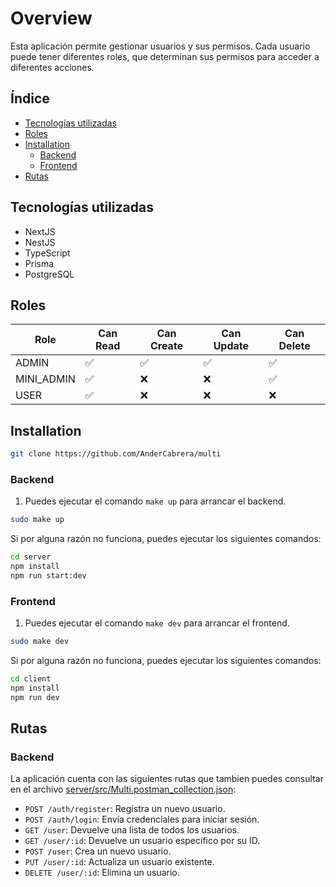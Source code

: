 # Overview
Esta aplicación permite gestionar usuarios y sus permisos. Cada usuario puede tener diferentes roles, que determinan sus permisos para acceder a diferentes acciones.

## Índice
- [Tecnologías utilizadas](#tecnologías-utilizadas)
- [Roles](#roles)
- [Installation](#installation)
  - [Backend](#backend)
  - [Frontend](#frontend)
- [Rutas](#rutas)

## Tecnologías utilizadas
- NextJS
- NestJS
- TypeScript
- Prisma
- PostgreSQL

## Roles
| Role | Can Read | Can Create | Can Update | Can Delete |
| --- | --- | --- | --- | --- |
| ADMIN | ✅ | ✅ | ✅ | ✅ |
| MINI_ADMIN | ✅ | ❌ | ❌ | ✅ |
| USER | ✅ | ❌ | ❌ | ❌ |

## Installation

```bash
git clone https://github.com/AnderCabrera/multi
```

### Backend
1. Puedes ejecutar el comando `make up` para arrancar el backend.

```bash
sudo make up
```

Si por alguna razón no funciona, puedes ejecutar los siguientes comandos:

```bash
cd server
npm install
npm run start:dev
```

### Frontend
1. Puedes ejecutar el comando `make dev` para arrancar el frontend.

```bash
sudo make dev
```

Si por alguna razón no funciona, puedes ejecutar los siguientes comandos:

```bash
cd client
npm install
npm run dev
```

## Rutas

### Backend
La aplicación cuenta con las siguientes rutas que tambien puedes consultar en el archivo [server/src/Multi.postman_collection.json](server/Multi.postman_collection.json):

- `POST /auth/register`: Registra un nuevo usuario.
- `POST /auth/login`: Envía credenciales para iniciar sesión.
- `GET /user`: Devuelve una lista de todos los usuarios.
- `GET /user/:id`: Devuelve un usuario específico por su ID.
- `POST /user`: Crea un nuevo usuario.
- `PUT /user/:id`: Actualiza un usuario existente.
- `DELETE /user/:id`: Elimina un usuario.

